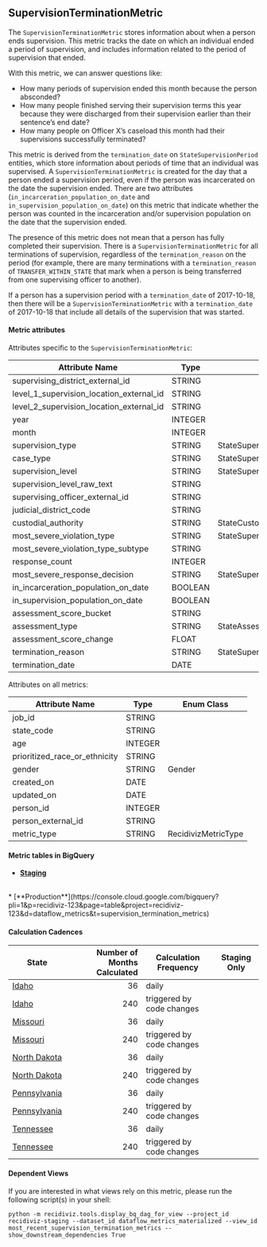 ## SupervisionTerminationMetric

The `SupervisionTerminationMetric` stores information about when a person ends supervision. This metric tracks the date on which an individual ended a period of supervision, and includes information related to the period of supervision that ended.

With this metric, we can answer questions like:

- How many periods of supervision ended this month because the person absconded?
- How many people finished serving their supervision terms this year because they were discharged from their supervision earlier than their sentence’s end date?
- How many people on Officer X’s caseload this month had their supervisions successfully terminated?

This metric is derived from the `termination_date` on `StateSupervisionPeriod` entities, which store information about periods of time that an individual was supervised. A `SupervisionTerminationMetric` is created for the day that a person ended a supervision period, even if the person was incarcerated on the date the supervision ended. There are two attributes (`in_incarceration_population_on_date` and `in_supervision_population_on_date`) on this metric that indicate whether the person was counted in the incarceration and/or supervision population on the date that the supervision ended.

The presence of this metric does not mean that a person has fully completed their supervision. There is a `SupervisionTerminationMetric` for all terminations of supervision, regardless of the `termination_reason` on the period (for example, there are many terminations with a `termination_reason` of `TRANSFER_WITHIN_STATE` that mark when a person is being transferred from one supervising officer to another). 

If a person has a supervision period with a `termination_date` of 2017-10-18, then there will be a `SupervisionTerminationMetric` with a `termination_date` of 2017-10-18 that include all details of the supervision that was started. 


#### Metric attributes
Attributes specific to the `SupervisionTerminationMetric`:

|           **Attribute Name**           |**Type**|             **Enum Class**              |
|----------------------------------------|--------|-----------------------------------------|
|supervising_district_external_id        |STRING  |                                         |
|level_1_supervision_location_external_id|STRING  |                                         |
|level_2_supervision_location_external_id|STRING  |                                         |
|year                                    |INTEGER |                                         |
|month                                   |INTEGER |                                         |
|supervision_type                        |STRING  |StateSupervisionPeriodSupervisionType    |
|case_type                               |STRING  |StateSupervisionCaseType                 |
|supervision_level                       |STRING  |StateSupervisionLevel                    |
|supervision_level_raw_text              |STRING  |                                         |
|supervising_officer_external_id         |STRING  |                                         |
|judicial_district_code                  |STRING  |                                         |
|custodial_authority                     |STRING  |StateCustodialAuthority                  |
|most_severe_violation_type              |STRING  |StateSupervisionViolationType            |
|most_severe_violation_type_subtype      |STRING  |                                         |
|response_count                          |INTEGER |                                         |
|most_severe_response_decision           |STRING  |StateSupervisionViolationResponseDecision|
|in_incarceration_population_on_date     |BOOLEAN |                                         |
|in_supervision_population_on_date       |BOOLEAN |                                         |
|assessment_score_bucket                 |STRING  |                                         |
|assessment_type                         |STRING  |StateAssessmentType                      |
|assessment_score_change                 |FLOAT   |                                         |
|termination_reason                      |STRING  |StateSupervisionPeriodTerminationReason  |
|termination_date                        |DATE    |                                         |


Attributes on all metrics:

|     **Attribute Name**      |**Type**|  **Enum Class**   |
|-----------------------------|--------|-------------------|
|job_id                       |STRING  |                   |
|state_code                   |STRING  |                   |
|age                          |INTEGER |                   |
|prioritized_race_or_ethnicity|STRING  |                   |
|gender                       |STRING  |Gender             |
|created_on                   |DATE    |                   |
|updated_on                   |DATE    |                   |
|person_id                    |INTEGER |                   |
|person_external_id           |STRING  |                   |
|metric_type                  |STRING  |RecidivizMetricType|


#### Metric tables in BigQuery

* [**Staging**](https://console.cloud.google.com/bigquery?pli=1&p=recidiviz-staging&page=table&project=recidiviz-staging&d=dataflow_metrics&t=supervision_termination_metrics)
<br/>
* [**Production**](https://console.cloud.google.com/bigquery?pli=1&p=recidiviz-123&page=table&project=recidiviz-123&d=dataflow_metrics&t=supervision_termination_metrics)
<br/>

#### Calculation Cadences

|                 **State**                  |**Number of Months Calculated**|**Calculation Frequency**|**Staging Only**|
|--------------------------------------------|------------------------------:|-------------------------|----------------|
|[Idaho](../../states/idaho.md)              |                             36|daily                    |                |
|[Idaho](../../states/idaho.md)              |                            240|triggered by code changes|                |
|[Missouri](../../states/missouri.md)        |                             36|daily                    |                |
|[Missouri](../../states/missouri.md)        |                            240|triggered by code changes|                |
|[North Dakota](../../states/north_dakota.md)|                             36|daily                    |                |
|[North Dakota](../../states/north_dakota.md)|                            240|triggered by code changes|                |
|[Pennsylvania](../../states/pennsylvania.md)|                             36|daily                    |                |
|[Pennsylvania](../../states/pennsylvania.md)|                            240|triggered by code changes|                |
|[Tennessee](../../states/tennessee.md)      |                             36|daily                    |                |
|[Tennessee](../../states/tennessee.md)      |                            240|triggered by code changes|                |


#### Dependent Views

If you are interested in what views rely on this metric, please run the following script(s) in your shell:

```python -m recidiviz.tools.display_bq_dag_for_view --project_id recidiviz-staging --dataset_id dataflow_metrics_materialized --view_id most_recent_supervision_termination_metrics --show_downstream_dependencies True```

